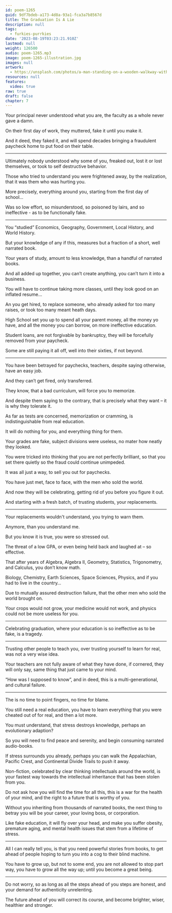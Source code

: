 ```yaml
---
id: poem-1265
guid: 9df7bdeb-a173-4d8a-93a1-fca3a7b8567d
title: The Graduation Is A Lie
description: null
tags:
  - furkies-purrkies
date: '2023-08-19T03:23:21.910Z'
lastmod: null
weight: 126500
audio: poem-1265.mp3
image: poem-1265-illustration.jpg
images: null
artwork:
  - https://unsplash.com/photos/a-man-standing-on-a-wooden-walkway-with-a-view-of-mountains-0gMsj5ybwms
resources: null
features:
  video: true
raw: true
draft: false
chapter: 7
---
```


Your principal never understood what you are,
the faculty as a whole never gave a damn.

On their first day of work, they muttered,
fake it until you make it.

And it deed, they faked it,
and will spend decades bringing a fraudulent paycheck home to put food on their table.

---

Ultimately nobody understood why some of you,
freaked out, lost it or lost themselves, or took to self destructive behavior.

Those who tried to understand you were frightened away,
by the realization, that it was them who was hurting you.

More precisely, everything around you,
starting from the first day of school…

Was so low effort, so misunderstood, so poisoned by lairs,
and so ineffective - as to be functionally fake.

---

You “studied” Economics, Geography, Government,
Local History, and World History.

But your knowledge of any if this,
measures but a fraction of a short, well narrated book.

Your years of study, amount to less knowledge,
than a handful of narrated books.

And all added up together, you can’t create anything,
you can’t turn it into a business.

You will have to continue taking more classes,
until they look good on an inflated resume…

An you get hired, to replace someone,
who already asked for too many raises, or took too many meant heath days.

High School set you up to spend all your parent money,
all the money yo have, and all the money you can borrow, on more ineffective education.

Student loans, are not forgivable by bankruptcy,
they will be forcefully removed from your paycheck.

Some are still paying it all off,
well into their sixties, if not beyond.

---

You have been betrayed for paychecks,
teachers, despite saying otherwise, have an easy job.

And they can’t get fired,
only transferred.

They know, that a bad curriculum,
will force you to memorize.

And despite them saying to the contrary,
that is precisely what they want – it is why they tolerate it.

As far as tests are concerned, memorization or cramming,
is indistinguishable from real education.

It will do nothing for you,
and everything thing for them.

Your grades are fake, subject divisions were useless,
no mater how neatly they looked.

You were tricked into thinking that you are not perfectly brilliant,
so that you set there quietly so the fraud could continue unimpeded.

It was all just a way,
to sell you out for paychecks.

You have just met, face to face,
with the men who sold the world.

And now they will be celebrating,
getting rid of you before you figure it out.

And starting with a fresh batch,
of trusting students, your replacements.

---

Your replacements wouldn't understand,
you trying to warn them.

Anymore,
than you understand me.

But you know it is true,
you were so stressed out.

The threat of a low GPA,
or even being held back and laughed at – so effective.

That after years of Algebra, Algebra II, Geometry, Statistics, Trigonometry, and Calculus,
you don’t know math.

Biology, Chemistry, Earth Sciences, Space Sciences, Physics,
and if you had to live in the country…

Due to mutually assured destruction failure,
that the other men who sold the world brought on.

Your crops would not grow, your medicine would not work,
and physics could not be more useless for you.

---

Celebrating graduation,
where your education is so ineffective as to be fake, is a tragedy.

---

Trusting other people to teach you,
over trusting yourself to learn for real, was not a very wise idea.

Your teachers are not fully aware of what they have done,
if cornered, they will only say, same thing that just came to your mind.

“How was I supposed to know”,
and in deed, this is a multi-generational, and cultural failure.

---

The is no time to point fingers,
no time for blame.

You still need a real education,
you have to learn everything that you were cheated out of for real, and then a lot more.

You must understand, that stress destroys knowledge,
perhaps an evolutionary adaption?

So you will need to find peace and serenity,
and begin consuming narrated audio-books.

If stress surrounds you already,
perhaps you can walk the Appalachian, Pacific Crest, and Continental Divide Trails to push it away.

Non-fiction, celebrated by clear thinking intellectuals around the world,
is your fastest way towards the intellectual inheritance that has been stolen from you.

Do not ask how you will find the time for all this,
this is a war for the health of your mind, and the right to a future that is worthy of you.

Without you inheriting from thousands of narrated books,
the next thing to betray you will be your career, your loving boss, or corporation.

Like fake education, it will fly over your head,
and make you suffer obesity, premature aging, and mental health issues that stem from a lifetime of stress.

---

All I can really tell you, is that you need powerful stories from books,
to get ahead of people hoping to turn you into a cog to their blind machine.

You have to grow up, but not to some end, you are not allowed to stop part way,
you have to grow all the way up; until you become a great being.

---

Do not worry, so as long as all the steps ahead of you steps are honest,
and your demand for authenticity unrelenting.

The future ahead of you will correct its course,
and become brighter, wiser, healthier and stronger.

